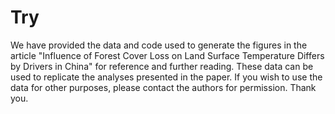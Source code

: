 # Try
We have provided the data and code used to generate the figures in the article "Influence of Forest Cover Loss on Land Surface Temperature Differs by Drivers in China" for reference and further reading. These data can be used to replicate the analyses presented in the paper. If you wish to use the data for other purposes, please contact the authors for permission. Thank you.
